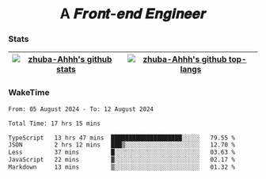 <h1 align="center">A 𝑭𝒓𝒐𝒏𝒕-𝒆𝒏𝒅 𝑬𝒏𝒈𝒊𝒏𝒆𝒆𝒓</h1>

### Stats

| <a href="https://github.com/zhuba-Ahhh"><img align="center" src="https://github-readme-stats.vercel.app/api?username=zhuba-Ahhh&hide_title=true&hide_border=true&show_icons=trueline_height=21&text_color=000&icon_color=000&bg_color=0,ea6161,ffc64d,fffc4d,52fa5a&theme=graywhite" alt="zhuba-Ahhh's github stats" /> </a> | <a href="https://github.com/zhuba-Ahhh"><img align="center" src="https://github-readme-stats.vercel.app/api/top-langs/?username=zhuba-Ahhh&hide_title=true&hide_border=true&layout=compact&hide_border=true&show_icons=trueline_height=40&text_color=000&icon_color=000&bg_color=0,ea6161,ffc64d,fffc4d,52fa5a&theme=graywhite&langs_count=6" alt="zhuba-Ahhh's github top-langs"/> </a> |
| ------------- | ------------- |

### WakeTime

<!--START_SECTION:waka-->

```txt
From: 05 August 2024 - To: 12 August 2024

Total Time: 17 hrs 15 mins

TypeScript   13 hrs 47 mins  ████████████████████░░░░░   79.55 %
JSON         2 hrs 12 mins   ███▒░░░░░░░░░░░░░░░░░░░░░   12.70 %
Less         37 mins         █░░░░░░░░░░░░░░░░░░░░░░░░   03.63 %
JavaScript   22 mins         ▓░░░░░░░░░░░░░░░░░░░░░░░░   02.17 %
Markdown     13 mins         ▒░░░░░░░░░░░░░░░░░░░░░░░░   01.32 %
```

<!--END_SECTION:waka-->
